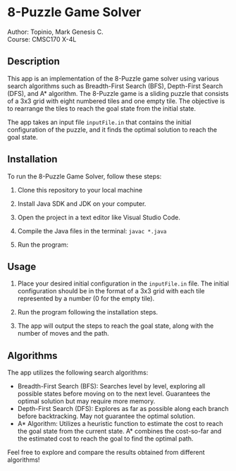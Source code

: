 # 8-Puzzle Game Solver

Author: Topinio, Mark Genesis C.  
Course: CMSC170 X-4L

## Description

This app is an implementation of the 8-Puzzle game solver using various search algorithms such as Breadth-First Search (BFS), Depth-First Search (DFS), and A* algorithm. The 8-Puzzle game is a sliding puzzle that consists of a 3x3 grid with eight numbered tiles and one empty tile. The objective is to rearrange the tiles to reach the goal state from the initial state.

The app takes an input file `inputFile.in` that contains the initial configuration of the puzzle, and it finds the optimal solution to reach the goal state.

## Installation

To run the 8-Puzzle Game Solver, follow these steps:

1. Clone this repository to your local machine

2. Install Java SDK and JDK on your computer.

3. Open the project in a text editor like Visual Studio Code.

4. Compile the Java files in the terminal: `javac *.java`

5. Run the program:


## Usage

1. Place your desired initial configuration in the `inputFile.in` file. The initial configuration should be in the format of a 3x3 grid with each tile represented by a number (0 for the empty tile).

2. Run the program following the installation steps.

3. The app will output the steps to reach the goal state, along with the number of moves and the path.

## Algorithms

The app utilizes the following search algorithms:

- Breadth-First Search (BFS): Searches level by level, exploring all possible states before moving on to the next level. Guarantees the optimal solution but may require more memory.
- Depth-First Search (DFS): Explores as far as possible along each branch before backtracking. May not guarantee the optimal solution.
- A* Algorithm: Utilizes a heuristic function to estimate the cost to reach the goal state from the current state. A* combines the cost-so-far and the estimated cost to reach the goal to find the optimal path.

Feel free to explore and compare the results obtained from different algorithms!
